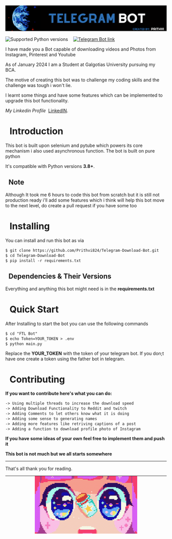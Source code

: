 <br>![python-telegram-bot Logo](https://github.com/Prithvi824/Telegram-Download-Bot/blob/main/github/header.png?raw=true)

![Supported Python versions](https://img.shields.io/pypi/pyversions/python-telegram-bot.svg)
&nbsp;&nbsp;
[![Telegram Bot link](https://img.shields.io/badge/Telegram-bot-blue.svg?logo=telegram)](https://t.me/Media_share_and_download_bot)
&nbsp;&nbsp;


I have made you a Bot capable of downloading videos and Photos from Instagram, Pinterest and Youtube

As of January 2024 I am a Student at Galgotias University pursuing my BCA.

The motive of creating this bot was to challenge my coding skills and the challenge was tough i won't lie.

I learnt some things and have some features which can be implemented to upgrade this bot functionality.

*My Linkedin Profile* &nbsp;[LinkedIN](www.linkedin.com/in/prithvi-srivastava-a974092a6).

# &nbsp; Introduction

This bot is built upon selenium and pytube which powers its core mechanism i also used asynchronous function. The bot is built on pure python

It\'s compatible
with Python versions **3.8+**.


## &nbsp; Note

Although It took me 6 hours to code this bot from scratch but it is still not production ready i'll add some features which i think will help this bot move to the next level, do create a pull request if you have some too
# &nbsp; Installing

You can install and run this bot as via

``` shell
$ git clone https://github.com/Prithvi824/Telegram-Download-Bot.git
$ cd Telegram-Download-Bot
$ pip install -r requirements.txt

```

## &nbsp; Dependencies & Their Versions

Everything and anything this bot might need is in the **requirements.txt**

# &nbsp; Quick Start

After Installing to start the bot you can use the following commands
```shell
$ cd "FTL Bot"
$ echo Token=YOUR_TOKEN > .env
$ python main.py
```

Replace the **YOUR_TOKEN** with the token of your telegram bot.
If you don;t have one create a token using the father bot in telegram.

# &nbsp; Contributing

**If you want to contribute here's what you can do:**

```
-> Using multiple threads to increase the download speed
-> Adding Download Functionality to Reddit and twitch
-> Adding Comments to let others know what it is doing
-> Adding some sense to generating names
-> Adding more features like retriving captions of a post
-> Adding a function to download profile photo of Instagram
```

**If you have some ideas of your own feel free to implement them and push it**


**This bot is not much but we all starts somewhere**
___
That's all thank you for reading.
___
<br><div style="text-align: center; margin-top:-45px;">
  ![python-telegram-bot Logo](https://github.com/Prithvi824/Telegram-Download-Bot/blob/main/github/logo.gif?raw=true)
</div>

